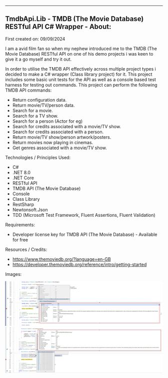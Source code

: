 -----------------------------------------------------------------------------
TmdbApi.Lib - TMDB (The Movie Database) RESTful API C# Wrapper - About:
-----------------------------------------------------------------------------

First created on: 09/09/2024

I am a avid film fan so when my nephew introduced me to the TMDB (The Movie Database) RESTful API on one of his demo projects i was keen to give it a go myself and try it out.

In order to utilise the TMDB API effectively across multiple project types i decided to make a C# wrapper (Class library project) for it.  This project includes some basic unit tests for the API as well as a console based test harness for testing out commands.  This project can perform the following TMDB API commands:

- Return configuration data.
- Return movie/TV/person data.
- Search for a movie.
- Search for a TV show.
- Search for a person (Actor for eg)
- Search for credits associated with a movie/TV show.
- Search for credits associated with a person.
- Return movie/TV show/person artwork/posters.
- Return movies now playing in cinemas.
- Get genres associated with a movie/TV show.

Technologies / Principles Used:

- C#
- .NET 8.0
- .NET Core
- RESTful API
- TMDB API (The Movie Database)
- Console
- Class Library
- RestSharp
- Newtonsoft.Json
- TDD (Microsoft Test Framework, Fluent Assertions, Fluent Validation)

Requirements:

- Developer license key for TMDB API (The Movie Database) - Available for free

Resources / Credits:

- https://www.themoviedb.org/?language=en-GB
- https://developer.themoviedb.org/reference/intro/getting-started

Images:

![Alt text](Images/TmdbApi1.jpg)
![Alt text](Images/TmdbApi2.jpg)